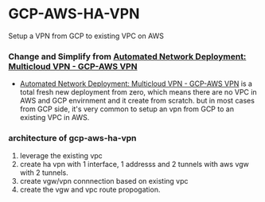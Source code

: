 # GCP-AWS-HA-VPN
Setup a VPN from GCP to existing VPC on AWS

### Change and Simplify from [Automated Network Deployment: Multicloud VPN - GCP-AWS VPN](https://github.com/GoogleCloudPlatform/autonetdeploy-multicloudvpn)

- [Automated Network Deployment: Multicloud VPN - GCP-AWS VPN](https://github.com/GoogleCloudPlatform/autonetdeploy-multicloudvpn) is a total fresh new deployment from zero, which means there are no VPC in AWS and GCP envirnment and it create from scratch. but in most cases from GCP side, it's very common to setup an vpn from GCP to an existing VPC in AWS.

### architecture of gcp-aws-ha-vpn
1. leverage the existing vpc
2. create ha vpn with 1 interface, 1 addresss and 2 tunnels with aws vgw with 2 tunnels.
3. create vgw/vpn connnection based on existing vpc
4. create the vgw and vpc route propogation.
